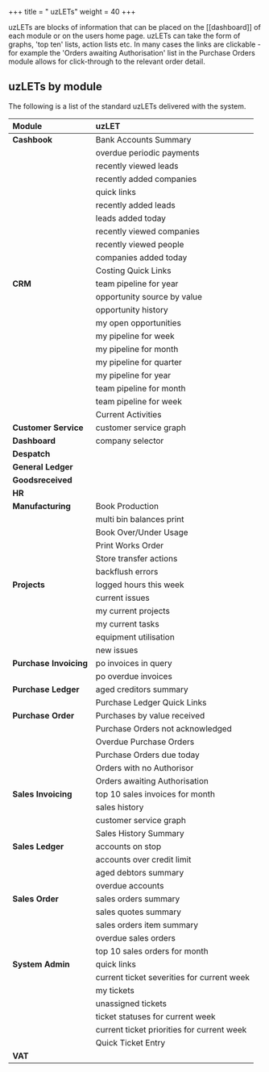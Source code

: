 +++
title = " uzLETs"
weight = 40
+++

uzLETs are blocks of information that can be placed on the [[dashboard]] of each module or on the users home page. uzLETs can take the form of graphs, 'top ten' lists, action lists etc. In many cases the links are clickable - for example the 'Orders awaiting Authorisation' list in the Purchase Orders module allows for click-through to the relevant order detail.

## uzLETs by module

The following is a list of the standard uzLETs delivered with the system.

| Module             | uzLET                                      |
| :-----             | :-----                                     |
| **Cashbook**           | Bank Accounts Summary                      |
|            | overdue periodic payments                  |
|            | recently viewed leads                      |
|            | recently added companies                   |
|            | quick links                                |
|            | recently added leads                       |
|            | leads added today                          |
|            | recently viewed companies                  |
|            | recently viewed people                     |
|            | companies added today                      |
|           | Costing Quick Links                        |
| **CRM**                | team pipeline for year                     |
|                 | opportunity source by value                |
|                 | opportunity history                        |
|                 | my open opportunities                      |
|                 | my pipeline for week                       |
|                 | my pipeline for month                      |
|                 | my pipeline for quarter                    |
|                 | my pipeline for year                       |
|                 | team pipeline for month                    |
|                 | team pipeline for week                     |
|                 | Current Activities                         |
| **Customer Service**   | customer service graph                     |
| **Dashboard**          | company selector                           |
| **Despatch**           ||
| **General Ledger**     ||
| **Goodsreceived**      ||
| **HR**                 ||
| **Manufacturing**      | Book Production                            |
|       | multi bin balances print                   |
|       | Book Over/Under Usage                      |
|       | Print Works Order                          |
|       | Store transfer actions                     |
|       | backflush errors                           |
| **Projects**           | logged hours this week                     |
|            | current issues                             |
|            | my current projects                        |
|            | my current tasks                           |
|            | equipment utilisation                      |
|            | new issues                                 |
| **Purchase Invoicing** | po invoices in query                       |
|  | po overdue invoices                        |
| **Purchase Ledger**    | aged creditors summary                     |
|     | Purchase Ledger Quick Links                |
| **Purchase Order**     | Purchases by value received                |
|      | Purchase Orders not acknowledged           |
|      | Overdue Purchase Orders                    |
|      | Purchase Orders due today                  |
|      | Orders with no Authorisor                  |
|      | Orders awaiting Authorisation              |
| **Sales Invoicing**    | top 10 sales invoices for month            |
|     | sales history                              |
|     | customer service graph                     |
|     | Sales History Summary                      |
| **Sales Ledger**       | accounts on stop                   |
|        | accounts over credit limit                 |
|        | aged debtors summary                       |
|        | overdue accounts                           |
| **Sales Order**        | sales orders summary                       |
|         | sales quotes summary                       |
|         | sales orders item summary                  |
|         | overdue sales orders                       |
|         | top 10 sales orders for month              |
| **System Admin**       | quick links                                |
|           | current ticket severities for current week |
|           | my tickets                                 |
|           | unassigned tickets                         |
|           | ticket statuses for current week           |
|           | current ticket priorities for current week |
|           | Quick Ticket Entry                         |
| **VAT**                ||
